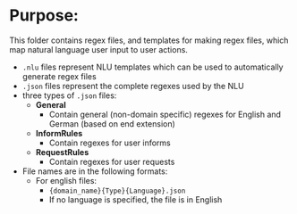 # Purpose:
This folder contains regex files, and templates for making regex files, which map natural language user input to user actions.

* `.nlu` files represent NLU templates which can be used to automatically generate regex files
* `.json` files represent the complete regexes used by the NLU
* three types of `.json` files:
  * **General**
     * Contain general (non-domain specific) regexes for English and German (based on end extension)
  * **InformRules**
    * Contain regexes for user informs
  * **RequestRules** 
    * Contain regexes for user requests
* File names are in the following formats:
  * For english files:
    * `{domain_name}{Type}{Language}.json`
    * If no language is specified, the file is in English